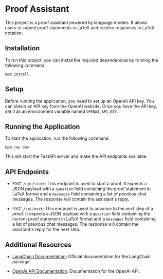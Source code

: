 # Proof Assistant

This project is a proof assistant powered by language models. It allows users to submit proof statements in LaTeX and receive responses in LaTeX notation.

## Installation

To run this project, you can install the required dependencies by running the following command:

`npm install`


## Setup

Before running the application, you need to set up an OpenAI API key. You can obtain an API key from the OpenAI website. Once you have the API key, set it as an environment variable named `OPENAI_API_KEY`.

## Running the Application

To start the application, run the following command:

`npm run dev`



This will start the FastAPI server and make the API endpoints available.

## API Endpoints

- `POST /api/start`: This endpoint is used to start a proof. It expects a JSON payload with a `question` field containing the proof statement in LaTeX format and a `messages` field containing a list of previous chat messages. The response will contain the assistant's reply.

- `POST /api/next`: This endpoint is used to advance to the next step of a proof. It expects a JSON payload with a `question` field containing the current proof statement in LaTeX format and a `messages` field containing a list of previous chat messages. The response will contain the assistant's reply for the next step.

## Additional Resources

- [LangChain Documentation](https://python.langchain.com/docs/get_started/introduction): Official documentation for the LangChain package.

- [OpenAI API Documentation](https://openai.com/docs/): Documentation for the OpenAI API.
